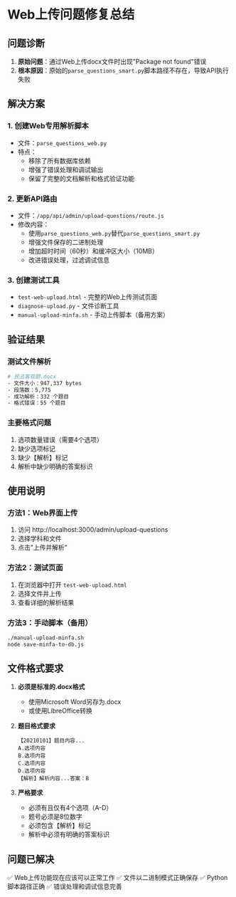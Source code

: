 # Web上传问题修复总结

## 问题诊断

1. **原始问题**：通过Web上传docx文件时出现"Package not found"错误
2. **根本原因**：原始的`parse_questions_smart.py`脚本路径不存在，导致API执行失败

## 解决方案

### 1. 创建Web专用解析脚本
- 文件：`parse_questions_web.py`
- 特点：
  - 移除了所有数据库依赖
  - 增强了错误处理和调试输出
  - 保留了完整的文档解析和格式验证功能

### 2. 更新API路由
- 文件：`/app/api/admin/upload-questions/route.js`
- 修改内容：
  - 使用`parse_questions_web.py`替代`parse_questions_smart.py`
  - 增强文件保存的二进制处理
  - 增加超时时间（60秒）和缓冲区大小（10MB）
  - 改进错误处理，过滤调试信息

### 3. 创建测试工具
- `test-web-upload.html` - 完整的Web上传测试页面
- `diagnose-upload.py` - 文件诊断工具
- `manual-upload-minfa.sh` - 手动上传脚本（备用方案）

## 验证结果

### 测试文件解析
```bash
# 民法客观题.docx
- 文件大小：947,337 bytes
- 段落数：5,775
- 成功解析：332 个题目
- 格式错误：55 个题目
```

### 主要格式问题
1. 选项数量错误（需要4个选项）
2. 缺少选项标记
3. 缺少【解析】标记
4. 解析中缺少明确的答案标识

## 使用说明

### 方法1：Web界面上传
1. 访问 http://localhost:3000/admin/upload-questions
2. 选择学科和文件
3. 点击"上传并解析"

### 方法2：测试页面
1. 在浏览器中打开 `test-web-upload.html`
2. 选择文件并上传
3. 查看详细的解析结果

### 方法3：手动脚本（备用）
```bash
./manual-upload-minfa.sh
node save-minfa-to-db.js
```

## 文件格式要求

1. **必须是标准的.docx格式**
   - 使用Microsoft Word另存为.docx
   - 或使用LibreOffice转换

2. **题目格式要求**
   ```
   【20210101】题目内容...
   A.选项内容
   B.选项内容  
   C.选项内容
   D.选项内容
   【解析】解析内容...答案：B
   ```

3. **严格要求**
   - 必须有且仅有4个选项（A-D）
   - 题号必须是8位数字
   - 必须包含【解析】标记
   - 解析中必须有明确的答案标识

## 问题已解决

✅ Web上传功能现在应该可以正常工作
✅ 文件以二进制模式正确保存
✅ Python脚本路径正确
✅ 错误处理和调试信息完善
